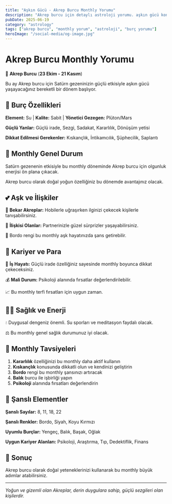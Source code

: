 ```yaml
---
title: "Aşkın Gücü - Akrep Burcu Monthly Yorumu"
description: "Akrep burcu için detaylı astroloji yorumu. aşkın gücü konusunda rehberlik."
pubDate: 2025-06-19
category: "astrology"
tags: ["akrep burcu", "monthly yorum", "astroloji", "burç yorumu"]
heroImage: "/social-media/og-image.jpg"
---
```


# Akrep Burcu Monthly Yorumu

🦂 **Akrep Burcu** (**23 Ekim - 21 Kasım**)

Bu ay Akrep burcu için Satürn gezeninizin güçlü etkisiyle aşkın gücü yaşayacağınız bereketli bir dönem başlıyor.

## 🌟 Burç Özellikleri

**Element:** Su | **Kalite:** Sabit | **Yönetici Gezegen:** Plüton/Mars

**Güçlü Yanlar:** Güçlü irade, Sezgi, Sadakat, Kararlılık, Dönüşüm yetisi

**Dikkat Edilmesi Gerekenler:** Kıskançlık, İntikamcılık, Şüphecilik, Saplantı

## 💫 Monthly Genel Durum

Satürn gezenenin etkisiyle bu monthly döneminde Akrep burcu için olgunluk enerjisi ön plana çıkacak.

Akrep burcu olarak doğal yoğun özelliğiniz bu dönemde avantajınız olacak.

## 💕 Aşk ve İlişkiler

💖 **Bekar Akreplar:** Hobilerle uğraşırken ilginizi çekecek kişilerle tanışabilirsiniz.

💑 **İlişkisi Olanlar:** Partnerinizle güzel sürprizler yaşayabilirsiniz.

🌹 Bordo rengi bu monthly aşk hayatınızda şans getirebilir.

## 💼 Kariyer ve Para

🚀 **İş Hayatı:** Güçlü irade özelliğiniz sayesinde monthly boyunca dikkat çekeceksiniz.

💰 **Mali Durum:** Psikoloji alanında fırsatlar değerlendirilebilir.

📈 Bu monthly terfi fırsatları için uygun zaman.

## 🏃‍♀️ Sağlık ve Enerji

💧 Duygusal dengeniz önemli. Su sporları ve meditasyon faydalı olacak.

⚖️ Bu monthly genel sağlık durumunuz iyi olacak.

## 🎯 Monthly Tavsiyeleri

1. **Kararlılık** özelliğinizi bu monthly daha aktif kullanın
2. **Kıskançlık** konusunda dikkatli olun ve kendinizi geliştirin
3. **Bordo** rengi bu monthly şansınızı artıracak
4. **Balık** burcu ile işbirliği yapın
5. **Psikoloji** alanında fırsatları değerlendirin

## 🔮 Şanslı Elementler

**Şanslı Sayılar:** 8, 11, 18, 22

**Şanslı Renkler:** Bordo, Siyah, Koyu Kırmızı

**Uyumlu Burçlar:** Yengeç, Balık, Başak, Oğlak

**Uygun Kariyer Alanları:** Psikoloji, Araştırma, Tıp, Dedektiflik, Finans

## 💫 Sonuç

Akrep burcu olarak doğal yeteneklerinizi kullanarak bu monthly büyük adımlar atabilirsiniz.

---

*Yoğun ve gizemli olan Akreplar, derin duygulara sahip, güçlü sezgileri olan kişilerdir.*
